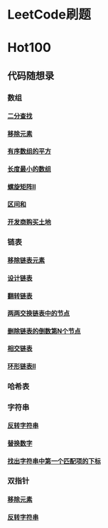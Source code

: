 # LeetCode刷题

# Hot100


## 代码随想录
### 数组
#### [二分查找](二分查找 "/Users/shaotianhao/Documents/GitHub/LeetCode/代码随想录/数组/二分查找.md")
#### [移除元素](移除元素"/Users/shaotianhao/Documents/GitHub/LeetCode/代码随想录/数组/移除元素.md")
#### [有序数组的平方](有序数组的平方"/Users/shaotianhao/Documents/GitHub/LeetCode/代码随想录/数组/有序数组的平方.md)
#### [长度最小的数组](长度最小的数组 "/Users/shaotianhao/Documents/GitHub/LeetCode/代码随想录/数组/长度最小的子数组.md")
#### [螺旋矩阵II](螺旋矩阵II "/Users/shaotianhao/Documents/GitHub/LeetCode/代码随想录/数组/螺旋矩阵II.md")
#### [区间和](区间和 "/Users/shaotianhao/Documents/GitHub/LeetCode/代码随想录/数组/区间和.md")
#### [开发商购买土地](开发商购买土地 "/Users/shaotianhao/Documents/GitHub/LeetCode/代码随想录/数组/开发商购买土地.md")

### 链表
#### [移除链表元素](移除链表元素"/Users/shaotianhao/Documents/GitHub/LeetCode/代码随想录/链表/移除链表元素.md")
#### [设计链表](设计链表"/Users/shaotianhao/Documents/GitHub/LeetCode/代码随想录/链表/设计链表.md")
#### [翻转链表](翻转链表"/Users/shaotianhao/Documents/GitHub/LeetCode/代码随想录/链表/翻转链表.md")
#### [两两交换链表中的节点](两两交换链表中的节点"/Users/shaotianhao/Documents/GitHub/LeetCode/代码随想录/链表/两两交换链表中的节点.md")
#### [删除链表的倒数第N个节点](删除链表的倒数第N个节点"/Users/shaotianhao/Documents/GitHub/LeetCode/代码随想录/链表/删除链表的倒数第N个节点.md")
#### [相交链表](相交链表"/Users/shaotianhao/Documents/GitHub/LeetCode/代码随想录/链表/相交链表.md")
#### [环形链表II](环形链表II"/Users/shaotianhao/Documents/GitHub/LeetCode/代码随想录/链表/环形链表II.md")

### 哈希表

### 字符串
#### [反转字符串](反转字符串"/Users/shaotianhao/Documents/GitHub/LeetCode/代码随想录/字符串/反转字符串.md")
#### [替换数字](替换数字 "/Users/shaotianhao/Documents/GitHub/LeetCode/代码随想录/字符串/替换数字.md")
#### [找出字符串中第一个匹配项的下标](找出字符串中第一个匹配项的下标"/Users/shaotianhao/Documents/GitHub/LeetCode/代码随想录/字符串/找出字符串中第一个匹配项的下标.md")


### 双指针
#### [移除元素](移除元素"/Users/shaotianhao/Documents/GitHub/LeetCode/代码随想录/数组/移除元素.md")
#### [反转字符串](反转字符串"/Users/shaotianhao/Documents/GitHub/LeetCode/代码随想录/字符串/反转字符串.md")